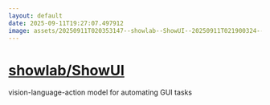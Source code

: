 ```yaml
---
layout: default
date: 2025-09-11T19:27:07.497912
image: assets/20250911T020353147--showlab--ShowUI--20250911T021900324--cropped.png
---
```


# [showlab/ShowUI](https://github.com/showlab/ShowUI)

vision-language-action model for automating GUI tasks

